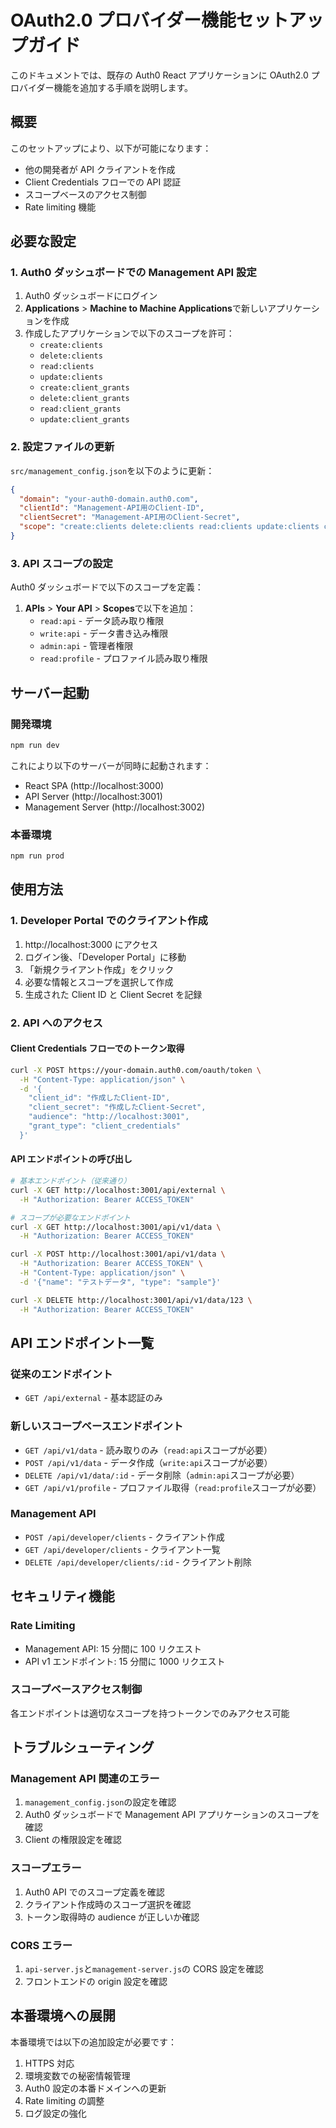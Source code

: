 # OAuth2.0 プロバイダー機能セットアップガイド

このドキュメントでは、既存の Auth0 React アプリケーションに OAuth2.0 プロバイダー機能を追加する手順を説明します。

## 概要

このセットアップにより、以下が可能になります：

- 他の開発者が API クライアントを作成
- Client Credentials フローでの API 認証
- スコープベースのアクセス制御
- Rate limiting 機能

## 必要な設定

### 1. Auth0 ダッシュボードでの Management API 設定

1. Auth0 ダッシュボードにログイン
2. **Applications** > **Machine to Machine Applications**で新しいアプリケーションを作成
3. 作成したアプリケーションで以下のスコープを許可：
   - `create:clients`
   - `delete:clients`
   - `read:clients`
   - `update:clients`
   - `create:client_grants`
   - `delete:client_grants`
   - `read:client_grants`
   - `update:client_grants`

### 2. 設定ファイルの更新

`src/management_config.json`を以下のように更新：

```json
{
  "domain": "your-auth0-domain.auth0.com",
  "clientId": "Management-API用のClient-ID",
  "clientSecret": "Management-API用のClient-Secret",
  "scope": "create:clients delete:clients read:clients update:clients create:client_grants delete:client_grants read:client_grants update:client_grants"
}
```

### 3. API スコープの設定

Auth0 ダッシュボードで以下のスコープを定義：

1. **APIs** > **Your API** > **Scopes**で以下を追加：
   - `read:api` - データ読み取り権限
   - `write:api` - データ書き込み権限
   - `admin:api` - 管理者権限
   - `read:profile` - プロファイル読み取り権限

## サーバー起動

### 開発環境

```bash
npm run dev
```

これにより以下のサーバーが同時に起動されます：

- React SPA (http://localhost:3000)
- API Server (http://localhost:3001)
- Management Server (http://localhost:3002)

### 本番環境

```bash
npm run prod
```

## 使用方法

### 1. Developer Portal でのクライアント作成

1. http://localhost:3000 にアクセス
2. ログイン後、「Developer Portal」に移動
3. 「新規クライアント作成」をクリック
4. 必要な情報とスコープを選択して作成
5. 生成された Client ID と Client Secret を記録

### 2. API へのアクセス

#### Client Credentials フローでのトークン取得

```bash
curl -X POST https://your-domain.auth0.com/oauth/token \
  -H "Content-Type: application/json" \
  -d '{
    "client_id": "作成したClient-ID",
    "client_secret": "作成したClient-Secret",
    "audience": "http://localhost:3001",
    "grant_type": "client_credentials"
  }'
```

#### API エンドポイントの呼び出し

```bash
# 基本エンドポイント（従来通り）
curl -X GET http://localhost:3001/api/external \
  -H "Authorization: Bearer ACCESS_TOKEN"

# スコープが必要なエンドポイント
curl -X GET http://localhost:3001/api/v1/data \
  -H "Authorization: Bearer ACCESS_TOKEN"

curl -X POST http://localhost:3001/api/v1/data \
  -H "Authorization: Bearer ACCESS_TOKEN" \
  -H "Content-Type: application/json" \
  -d '{"name": "テストデータ", "type": "sample"}'

curl -X DELETE http://localhost:3001/api/v1/data/123 \
  -H "Authorization: Bearer ACCESS_TOKEN"
```

## API エンドポイント一覧

### 従来のエンドポイント

- `GET /api/external` - 基本認証のみ

### 新しいスコープベースエンドポイント

- `GET /api/v1/data` - 読み取りのみ（`read:api`スコープが必要）
- `POST /api/v1/data` - データ作成（`write:api`スコープが必要）
- `DELETE /api/v1/data/:id` - データ削除（`admin:api`スコープが必要）
- `GET /api/v1/profile` - プロファイル取得（`read:profile`スコープが必要）

### Management API

- `POST /api/developer/clients` - クライアント作成
- `GET /api/developer/clients` - クライアント一覧
- `DELETE /api/developer/clients/:id` - クライアント削除

## セキュリティ機能

### Rate Limiting

- Management API: 15 分間に 100 リクエスト
- API v1 エンドポイント: 15 分間に 1000 リクエスト

### スコープベースアクセス制御

各エンドポイントは適切なスコープを持つトークンでのみアクセス可能

## トラブルシューティング

### Management API 関連のエラー

1. `management_config.json`の設定を確認
2. Auth0 ダッシュボードで Management API アプリケーションのスコープを確認
3. Client の権限設定を確認

### スコープエラー

1. Auth0 API でのスコープ定義を確認
2. クライアント作成時のスコープ選択を確認
3. トークン取得時の audience が正しいか確認

### CORS エラー

1. `api-server.js`と`management-server.js`の CORS 設定を確認
2. フロントエンドの origin 設定を確認

## 本番環境への展開

本番環境では以下の追加設定が必要です：

1. HTTPS 対応
2. 環境変数での秘密情報管理
3. Auth0 設定の本番ドメインへの更新
4. Rate limiting の調整
5. ログ設定の強化
